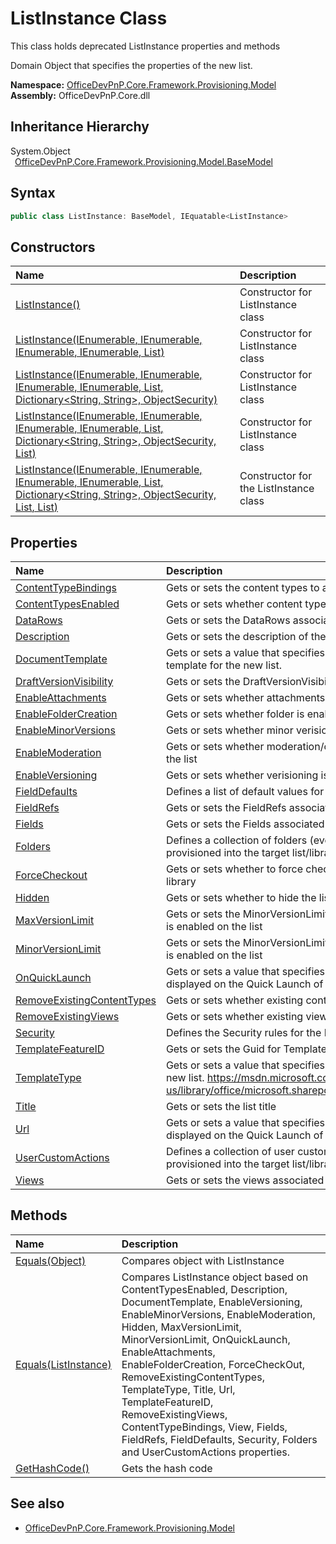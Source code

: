 # ListInstance Class
 This class holds deprecated ListInstance properties and methods 

 Domain Object that specifies the properties of the new list.   

**Namespace:** [OfficeDevPnP.Core.Framework.Provisioning.Model](OfficeDevPnP.Core.Framework.Provisioning.Model.md)  
**Assembly:** OfficeDevPnP.Core.dll  
## Inheritance Hierarchy
System.Object  
&ensp;[OfficeDevPnP.Core.Framework.Provisioning.Model.BaseModel](OfficeDevPnP.Core.Framework.Provisioning.Model.BaseModel.md)  
## Syntax
```C#
public class ListInstance: BaseModel, IEquatable<ListInstance>
```
## Constructors
|**Name**|**Description**|
|:-----|:-----|
| [ListInstance()](OfficeDevPnP.Core.Framework.Provisioning.Model.ListInstance.ctor1.md) | Constructor for ListInstance class 
| [ListInstance(IEnumerable<ContentTypeBinding>, IEnumerable<View>, IEnumerable<Field>, IEnumerable<FieldRef>, List<DataRow>)](OfficeDevPnP.Core.Framework.Provisioning.Model.ListInstance.ctor2.md) | Constructor for ListInstance class 
| [ListInstance(IEnumerable<ContentTypeBinding>, IEnumerable<View>, IEnumerable<Field>, IEnumerable<FieldRef>, List<DataRow>, Dictionary<String, String>, ObjectSecurity)](OfficeDevPnP.Core.Framework.Provisioning.Model.ListInstance.ctor3.md) | Constructor for ListInstance class 
| [ListInstance(IEnumerable<ContentTypeBinding>, IEnumerable<View>, IEnumerable<Field>, IEnumerable<FieldRef>, List<DataRow>, Dictionary<String, String>, ObjectSecurity, List<Folder>)](OfficeDevPnP.Core.Framework.Provisioning.Model.ListInstance.ctor4.md) | Constructor for ListInstance class 
| [ListInstance(IEnumerable<ContentTypeBinding>, IEnumerable<View>, IEnumerable<Field>, IEnumerable<FieldRef>, List<DataRow>, Dictionary<String, String>, ObjectSecurity, List<Folder>, List<CustomAction>)](OfficeDevPnP.Core.Framework.Provisioning.Model.ListInstance.ctor5.md) | Constructor for the ListInstance class 
## Properties
|**Name**|**Description**|
|:-----|:-----|
| [ContentTypeBindings](OfficeDevPnP.Core.Framework.Provisioning.Model.ListInstance.ContentTypeBindings.md) | Gets or sets the content types to associate to the list
| [ContentTypesEnabled](OfficeDevPnP.Core.Framework.Provisioning.Model.ListInstance.ContentTypesEnabled.md) | Gets or sets whether content types are enabled
| [DataRows](OfficeDevPnP.Core.Framework.Provisioning.Model.ListInstance.DataRows.md) | Gets or sets the DataRows associated to the list
| [Description](OfficeDevPnP.Core.Framework.Provisioning.Model.ListInstance.Description.md) | Gets or sets the description of the list
| [DocumentTemplate](OfficeDevPnP.Core.Framework.Provisioning.Model.ListInstance.DocumentTemplate.md) | Gets or sets a value that specifies the identifier of the document template for the new list.
| [DraftVersionVisibility](OfficeDevPnP.Core.Framework.Provisioning.Model.ListInstance.DraftVersionVisibility.md) | Gets or sets the DraftVersionVisibility for the list
| [EnableAttachments](OfficeDevPnP.Core.Framework.Provisioning.Model.ListInstance.EnableAttachments.md) | Gets or sets whether attachments are enabled. Defaults to true.
| [EnableFolderCreation](OfficeDevPnP.Core.Framework.Provisioning.Model.ListInstance.EnableFolderCreation.md) | Gets or sets whether folder is enabled. Defaults to true.
| [EnableMinorVersions](OfficeDevPnP.Core.Framework.Provisioning.Model.ListInstance.EnableMinorVersions.md) | Gets or sets whether minor verisioning is enabled on the list
| [EnableModeration](OfficeDevPnP.Core.Framework.Provisioning.Model.ListInstance.EnableModeration.md) | Gets or sets whether moderation/content approval is enabled on the list
| [EnableVersioning](OfficeDevPnP.Core.Framework.Provisioning.Model.ListInstance.EnableVersioning.md) | Gets or sets whether verisioning is enabled on the list
| [FieldDefaults](OfficeDevPnP.Core.Framework.Provisioning.Model.ListInstance.FieldDefaults.md) | Defines a list of default values for the Fields of the List Instance
| [FieldRefs](OfficeDevPnP.Core.Framework.Provisioning.Model.ListInstance.FieldRefs.md) | Gets or sets the FieldRefs associated to the list
| [Fields](OfficeDevPnP.Core.Framework.Provisioning.Model.ListInstance.Fields.md) | Gets or sets the Fields associated to the list
| [Folders](OfficeDevPnP.Core.Framework.Provisioning.Model.ListInstance.Folders.md) | Defines a collection of folders (eventually nested) that will be provisioned into the target list/library
| [ForceCheckout](OfficeDevPnP.Core.Framework.Provisioning.Model.ListInstance.ForceCheckout.md) | Gets or sets whether to force checkout of documents in the library
| [Hidden](OfficeDevPnP.Core.Framework.Provisioning.Model.ListInstance.Hidden.md) | Gets or sets whether to hide the list
| [MaxVersionLimit](OfficeDevPnP.Core.Framework.Provisioning.Model.ListInstance.MaxVersionLimit.md) | Gets or sets the MinorVersionLimit for verisioning, just in case it is enabled on the list
| [MinorVersionLimit](OfficeDevPnP.Core.Framework.Provisioning.Model.ListInstance.MinorVersionLimit.md) | Gets or sets the MinorVersionLimit for versioning, just in case it is enabled on the list
| [OnQuickLaunch](OfficeDevPnP.Core.Framework.Provisioning.Model.ListInstance.OnQuickLaunch.md) | Gets or sets a value that specifies whether the new list is displayed on the Quick Launch of the site.
| [RemoveExistingContentTypes](OfficeDevPnP.Core.Framework.Provisioning.Model.ListInstance.RemoveExistingContentTypes.md) | Gets or sets whether existing content types should be removed
| [RemoveExistingViews](OfficeDevPnP.Core.Framework.Provisioning.Model.ListInstance.RemoveExistingViews.md) | Gets or sets whether existing views should be removed
| [Security](OfficeDevPnP.Core.Framework.Provisioning.Model.ListInstance.Security.md) | Defines the Security rules for the List Instance
| [TemplateFeatureID](OfficeDevPnP.Core.Framework.Provisioning.Model.ListInstance.TemplateFeatureID.md) | Gets or sets the Guid for TemplateFeature
| [TemplateType](OfficeDevPnP.Core.Framework.Provisioning.Model.ListInstance.TemplateType.md) | Gets or sets a value that specifies the list server template of the new list. https://msdn.microsoft.com/en-us/library/office/microsoft.sharepoint.client.listtemplatetype.aspx
| [Title](OfficeDevPnP.Core.Framework.Provisioning.Model.ListInstance.Title.md) | Gets or sets the list title
| [Url](OfficeDevPnP.Core.Framework.Provisioning.Model.ListInstance.Url.md) | Gets or sets a value that specifies whether the new list is displayed on the Quick Launch of the site.
| [UserCustomActions](OfficeDevPnP.Core.Framework.Provisioning.Model.ListInstance.UserCustomActions.md) | Defines a collection of user custom actions that will be provisioned into the target list/library
| [Views](OfficeDevPnP.Core.Framework.Provisioning.Model.ListInstance.Views.md) | Gets or sets the views associated to the list
## Methods
|**Name**|**Description**|
|:-----|:-----|
| [Equals(Object)](OfficeDevPnP.Core.Framework.Provisioning.Model.ListInstance.3520ddbb.md) | Compares object with ListInstance
| [Equals(ListInstance)](OfficeDevPnP.Core.Framework.Provisioning.Model.ListInstance.f4a95136.md) | Compares ListInstance object based on ContentTypesEnabled, Description, DocumentTemplate, EnableVersioning, EnableMinorVersions, EnableModeration, Hidden, MaxVersionLimit, MinorVersionLimit, OnQuickLaunch, EnableAttachments, EnableFolderCreation, ForceCheckOut, RemoveExistingContentTypes, TemplateType, Title, Url, TemplateFeatureID, RemoveExistingViews, ContentTypeBindings, View, Fields, FieldRefs, FieldDefaults, Security, Folders and UserCustomActions properties.
| [GetHashCode()](OfficeDevPnP.Core.Framework.Provisioning.Model.ListInstance.1c6872bd.md) | Gets the hash code
## See also
- [OfficeDevPnP.Core.Framework.Provisioning.Model](OfficeDevPnP.Core.Framework.Provisioning.Model.md)
